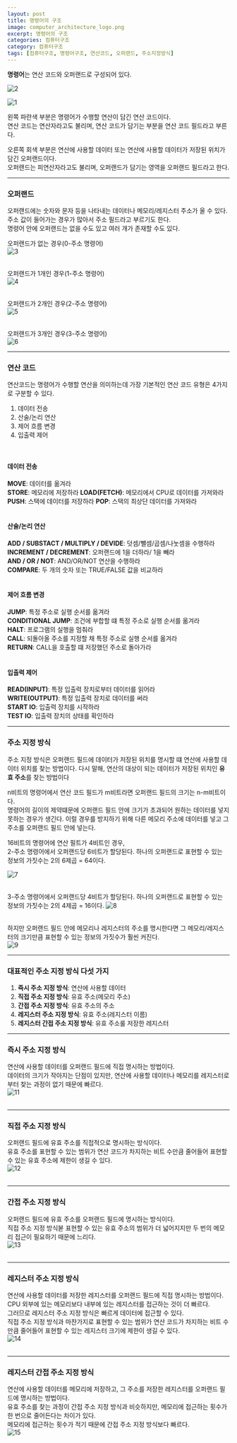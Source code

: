 ```yaml
---
layout: post
title: 명령어의 구조
image: computer_architecture_logo.png
excerpt: 명령어의 구조
categories: 컴퓨터구조
category: 컴퓨터구조
tags: [컴퓨터구조, 명령어구조, 연산코드, 오퍼랜드, 주소지정방식]
---
```


**명령어**는 연산 코드와 오퍼랜드로 구성되어 있다.  

![2](https://github.com/DaYoung-woo/DaYoung-woo.github.io/assets/131967254/23efc2a6-7e3c-4838-ab85-8d0fd9bdfa79)  

![1](https://github.com/DaYoung-woo/DaYoung-woo.github.io/assets/131967254/afb217ae-27a8-4ee9-a2f4-99124e901143)  


왼쪽 파란색 부분은 명령어가 수행할 연산이 담긴 연산 코드이다.  
연산 코드는 연산자라고도 불리며, 연산 코드가 담기는 부분을 연산 코드 필드라고 부른다.  

오른쪽 회색 부분은 연산에 사용할 데이터 또는 연산에 사용할 데이터가 저장된 위치가 담긴 오퍼랜드이다.  
오퍼랜드는 피연산자라고도 불리며, 오퍼랜드가 담기는 영역을 오퍼랜드 필드라고 한다.  

---

### 오퍼랜드
오퍼랜드에는 숫자와 문자 등을 나타내는 데이터나 메모리/레지스터 주소가 올 수 있다.  
주소 값이 들어가는 경우가 많아서 주소 필드라고 부르기도 한다.  
명령어 안에 오퍼랜드는 없을 수도 있고 여러 개가 존재할 수도 있다.  

오퍼랜드가 없는 경우(0-주소 명령어)  
![3](https://github.com/DaYoung-woo/DaYoung-woo.github.io/assets/131967254/ef2c719d-70e4-494a-97f9-5d58eccee4ad)  
<br/>

오퍼랜드가 1개인 경우(1-주소 명령어)  
![4](https://github.com/DaYoung-woo/DaYoung-woo.github.io/assets/131967254/993df9ba-99b7-40f7-99de-03d864daabc2)  
<br/>

오퍼랜드가 2개인 경우(2-주소 명령어)  
![5](https://github.com/DaYoung-woo/DaYoung-woo.github.io/assets/131967254/19124ee5-11a7-4227-b43e-ab5757e475a9)  
<br/>

오퍼랜드가 3개인 경우(3-주소 명령어)  
![6](https://github.com/DaYoung-woo/DaYoung-woo.github.io/assets/131967254/0f75f166-73aa-41e3-bcff-e1d4078793bd)  

---

### 연산 코드 
연산코드는 명령어가 수행할 연산을 의미하는데 가장 기본적인 연산 코드 유형은 4가지로 구분할 수 있다.  

1. 데이터 전송  
2. 산술/논리 연산  
3. 제어 흐름 변경  
4. 입출력 제어  
<br/>

#### 데이터 전송
**MOVE**: 데이터를 옮겨라  
**STORE**: 메모리에 저장하라
**LOAD(FETCH)**: 메모리에서 CPU로 데이터를 가져와라
**PUSH**: 스택에 데이터를 저장하라
**POP**: 스택의 최상단 데이터를 가져와라  
<br/>

#### 산술/논리 연산
**ADD / SUBSTACT / MULTIPLY / DEVIDE**: 덧셈/뺄셈/곱셈/나눗셈을 수행하라  
**INCREMENT / DECREMENT**: 오퍼랜드에 1을 더하라/ 1을 빼라  
**AND / OR / NOT**: AND/OR/NOT 연산을 수행하라  
**COMPARE**: 두 개의 숫자 또는 TRUE/FALSE 값을 비교하라  
<br/>

#### 제어 흐름 변경
**JUMP**: 특정 주소로 실행 순서를 옮겨라  
**CONDITIONAL JUMP**: 조건에 부합할 떄 특정 주소로 실행 순서를 옮겨라  
**HALT**: 프로그램의 실행을 멈춰라  
**CALL**: 되돌아올 주소를 지정할 채 특정 주소로 실행 순서를 옮겨라  
**RETURN**: CALL을 호출할 떄 저장했던 주소로 돌아가라  
<br/>

#### 입출력 제어
**READ(INPUT)**: 특정 입출력 장치로부터 데이터를 읽어라  
**WRITE(OUTPUT)**: 특정 입출력 장치로 데이터를 써라  
**START IO**: 입출력 장치를 시작하라  
**TEST IO**: 입출력 장치의 상태를 확인하라  

---

### 주소 지정 방식
주소 지정 방식은 오퍼랜드 필드에 데이터가 저장된 위치를 명시할 떄 연산에 사용할 데이터 위치를 찾는 방법이다.
다시 말해, 연산의 대상이 되는 데이터가 저장된 위치인 **유효 주소**를 찾는 방법이다

n비트의 명령어에서 연산 코드 필드가 m비트라면 오퍼랜드 필드의 크기는 n-m비트이다.  
명령어의 길이의 제약떄문에 오퍼랜드 필드 안에 크기가 초과되어 원하는 데이터를 넣지 못하는 경우가 생긴다.
이럴 경우를 방지하기 위해 다른 메모리 주소에 데이터를 넣고 그 주소를 오퍼랜드 필드 안에 넣는다.

16비트의 명령어에 연산 필트가 4비트인 경우,   
2-주소 명령어에서 오퍼랜드당 6비트가 할당된다.
하나의 오퍼랜드로 표현할 수 있는 정보의 가짓수는 2의 6제곱 = 64이다.

![7](https://github.com/DaYoung-woo/DaYoung-woo.github.io/assets/131967254/e6a04964-2699-448e-9a5e-eb64a0ae5381)  
<br />

3-주소 명령어에서 오퍼랜드당 4비트가 할당된다.
하나의 오퍼랜드로 표현할 수 있는 정보의 가짓수는 2의 4제곱 = 16이다.
![8](https://github.com/DaYoung-woo/DaYoung-woo.github.io/assets/131967254/439e456e-e3c0-414b-a650-db4b60c8c9d2)  
<br />

하지만 오퍼랜드 필드 안에 메모리나 레지스터의 주소를 명시한다면 그 메모리/레지스터의 크기만큼 표현할 수 있는 정보의 가짓수가 훨씬 커진다.  
![9](https://github.com/DaYoung-woo/DaYoung-woo.github.io/assets/131967254/16bea784-2c3e-4da9-865a-f43ac87846f7)  

---

### 대표적인 주소 지정 방식 다섯 가지
1. **즉시 주소 지정 방식**: 연산에 사용할 데이터  
2. **직접 주소 지정 방식**: 유효 주소(메모리 주소)  
3. **간접 주소 지정 방식**: 유효 주소의 주소  
4. **레지스터 주소 지정 방식**: 유효 주소(레지스터 이름)
5. **레지스터 간접 주소 지정 방식**: 유효 주소룰 저장한 레지스터

---

### 즉시 주소 지정 방식
연산에 사용할 데이터를 오퍼랜드 필드에 직접 명시하는 방법이다.  
데이터의 크기가 작아지는 단점이 있지만, 연산에 사용할 데이터나 메모리를 레지스터로부터 찾는 과정이 없기 때문에 빠르다.  
![11](https://github.com/DaYoung-woo/DaYoung-woo.github.io/assets/131967254/d19ce938-f800-4764-b8d6-77339f127008)  
<br />

---

### 직접 주소 지정 방식
오퍼랜드 필드에 유효 주소를 직접적으로 명시하는 방식이다.  
유효 주소를 표현할 수 있는 범위가 연산 코드가 차지하는 비트 수만큼 줄어들어 표현할 수 있는 유효 주소에 제한이 생길 수 있다.  
![12](https://github.com/DaYoung-woo/DaYoung-woo.github.io/assets/131967254/41215c0e-a1b4-47a7-8300-a5b02737cbe3)  
<br />

---

### 간접 주소 지정 방식
오퍼랜드 필드에 유효 주소를 오퍼랜드 필드에 명시하는 방식이다.  
직접 주소 지정 방식볻 표현할 수 있는 유효 주소의 범위가 더 넓어지지만 두 번의 메모리 접근이 필요하기 때문에 느리다.  
![13](https://github.com/DaYoung-woo/DaYoung-woo.github.io/assets/131967254/fa383933-82b0-46c7-8011-92f250863934)   
<br /> 

---

### 레지스터 주소 지정 방식
연산에 사용할 데이터를 저장한 레지스터를 오퍼랜드 필드에 직접 명시하는 방법이다.  
CPU 외부에 있는 메모리보다 내부에 있는 레지스터를 접근하는 것이 더 빠르다.  
그러므로 레지스터 주소 지정 방식은 빠르게 데이터에 접근할 수 있다.  
직접 주소 지정 방식과 마찬가지로 표현할 수 있는 범위가 연산 코드가 차지하는 비트 수만큼 줄어들어 표현할 수 있는 레지스터 크기에 제한이 생길 수 있다.  
![14](https://github.com/DaYoung-woo/DaYoung-woo.github.io/assets/131967254/bb1fbd67-1cba-400e-9e3c-02ee0febc23a)  
<br /> 

---

### 레지스터 간접 주소 지정 방식
연산에 사용할 데이터를 메모리에 저장하고, 그 주소를 저장한 레지스터를 오퍼랜드 필드에 명시하는 방법이다.  
유효 주소를 찾는 과정이 간접 주소 지정 방식과 비슷하지만, 메모리에 접근하는 횟수가 한 번으로 줄어든다는 차이가 있다.  
메모리에 접근하는 횟수가 적기 때문에 간접 주소 지정 방식보다 빠르다.  
![15](https://github.com/DaYoung-woo/DaYoung-woo.github.io/assets/131967254/9e953319-bbbb-42d3-95e8-c9704aa73610)  
<br /> 
